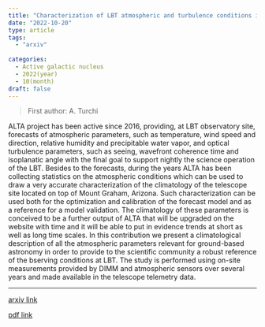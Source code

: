 ```yaml
---
title: "Characterization of LBT atmospheric and turbulence conditions in the context of ALTA project"
date: "2022-10-20"
type: article
tags:
  - "arxiv"
  
categories:
  - Active galactic nucleus
  - 2022(year)
  - 10(month)
draft: false
---
```

> First author: A. Turchi

 ALTA project has been active since 2016, providing, at LBT observatory site,
forecasts of atmospheric parameters, such as temperature, wind speed and
direction, relative humidity and precipitable water vapor, and optical
turbulence parameters, such as seeing, wavefront coherence time and isoplanatic
angle with the final goal to support nightly the science operation of the LBT.
Besides to the forecasts, during the years ALTA has been collecting statistics
on the atmospheric conditions which can be used to draw a very accurate
characterization of the climatology of the telescope site located on top of
Mount Graham, Arizona. Such characterization can be used both for the
optimization and calibration of the forecast model and as a reference for a
model validation. The climatology of these parameters is conceived to be a
further output of ALTA that will be upgraded on the website with time and it
will be able to put in evidence trends at short as well as long time scales. In
this contribution we present a climatological description of all the
atmospheric parameters relevant for ground-based astronomy in order to provide
to the scientific community a robust reference of the bserving conditions at
LBT. The study is performed using on-site measurements provided by DIMM and
atmospheric sensors over several years and made available in the telescope
telemetry data.

---
[arxiv link](http://arxiv.org/abs/2210.11247v1)

[pdf link](http://arxiv.org/pdf/2210.11247v1)